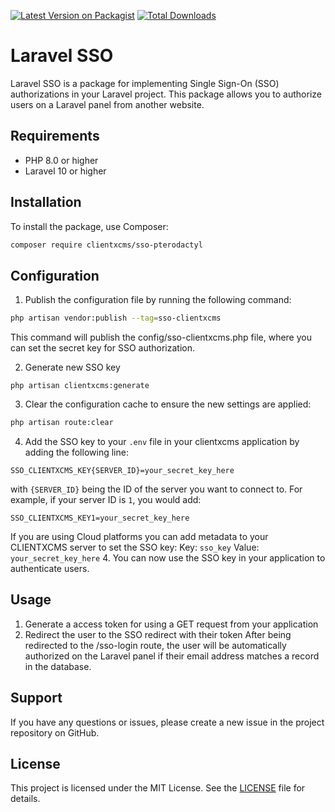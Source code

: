 [![Latest Version on Packagist](https://img.shields.io/packagist/v/clientxcms/sso-pterodactyl.svg?style=flat-square)](https://packagist.org/packages/clientxcms/sso-pterodactyl)
[![Total Downloads](https://img.shields.io/packagist/dt/clientxcms/sso-pterodactyl.svg?style=flat-square)](https://packagist.org/packages/clientxcms/sso-pterodactyl)

# Laravel SSO

Laravel SSO is a package for implementing Single Sign-On (SSO) authorizations in your Laravel project. This package allows you to authorize users on a Laravel panel from another website.

## Requirements

- PHP 8.0 or higher
- Laravel 10 or higher

## Installation

To install the package, use Composer:

```bash
composer require clientxcms/sso-pterodactyl
```

## Configuration
1. Publish the configuration file by running the following command:
```bash
php artisan vendor:publish --tag=sso-clientxcms
```
This command will publish the config/sso-clientxcms.php file, where you can set the secret key for SSO authorization.

2. Generate new SSO key
```shell
php artisan clientxcms:generate
```

3. Clear the configuration cache to ensure the new settings are applied:
```bash
php artisan route:clear
```
4. Add the SSO key to your `.env` file in your clientxcms application by adding the following line:
```env
SSO_CLIENTXCMS_KEY{SERVER_ID}=your_secret_key_here
```
with `{SERVER_ID}` being the ID of the server you want to connect to. For example, if your server ID is `1`, you would add:
```env
SSO_CLIENTXCMS_KEY1=your_secret_key_here
```
If you are using Cloud platforms you can add metadata to your CLIENTXCMS server to set the SSO key:
Key: `sso_key`
Value: `your_secret_key_here`
4. You can now use the SSO key in your application to authenticate users.
## Usage

1. Generate a access token for using a GET request from your application
2. Redirect the user to the SSO redirect with their token
After being redirected to the /sso-login route, the user will be automatically authorized on the Laravel panel if their email address matches a record in the database.

## Support

If you have any questions or issues, please create a new issue in the project repository on GitHub.

## License

This project is licensed under the MIT License. See the [LICENSE](https://github.com/GIGABAIT93/LaravelSso/blob/main/LICENSE) file for details.
